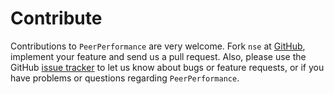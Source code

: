 Contribute
==========

Contributions to `PeerPerformance` are very welcome. Fork `nse` at [GitHub](https://github.com/ArdiaD/PeerPerformance), implement 
your feature and send us
a pull request. Also, please use the GitHub [issue tracker](https://github.com/ArdiaD/PeerPerformance/issues)
to let us know about bugs or feature requests, or if you have problems or questions regarding `PeerPerformance`.